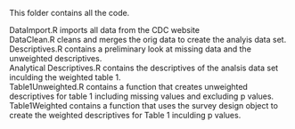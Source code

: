 This folder contains all the code.  

DataImport.R imports all data from the CDC website  
DataClean.R cleans and merges the orig data to create the analyis data set.  
Descriptives.R contains a preliminary look at missing data and the unweighted descriptives.  
Analytical Descriptives.R contains the descriptives of the analsis data set inculding the weighted table 1.  
Table1Unweighted.R contains a function that creates unweighted descriptives for table 1 including missing values and excluding p values.  
Table1Weighted contains a function that uses the survey design object to create the weighted descriptives for Table 1 inculding p values.  
